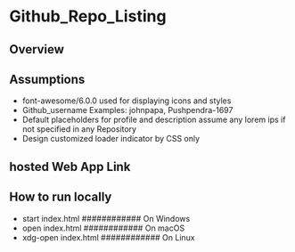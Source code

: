 # Github_Repo_Listing

## Overview

## Assumptions

- font-awesome/6.0.0 used for displaying icons and styles
- Github_username Examples: johnpapa, Pushpendra-1697
- Default placeholders for profile and description assume any lorem ips if not specified in any Repository
- Design customized loader indicator by CSS only 

## hosted Web App Link

## How to run locally
- start index.html ############ On Windows
- open index.html   ############ On macOS
- xdg-open index.html   ############ On Linux
